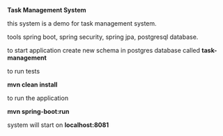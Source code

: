 **Task Management System**

this system is a demo for task management system.

tools
spring boot, spring security, spring jpa, postgresql database.

to start application 
create new schema in postgres database called **task-management**

to run tests

**mvn clean install**

to run the application

**mvn spring-boot:run** 

system will start on **localhost:8081**
